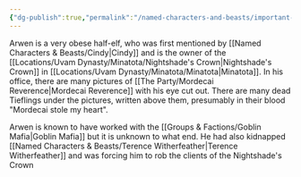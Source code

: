 ```yaml
---
{"dg-publish":true,"permalink":"/named-characters-and-beasts/important-characters/pc-backstory-characters/arwen-gryffon-2/","tags":["NPC","Important"],"updated":"2025-02-13T18:24:16.159+00:00"}
---
```


Arwen is a very obese half-elf, who was first mentioned by [[Named Characters & Beasts/Cindy\|Cindy]] and is the owner of the [[Locations/Uvam Dynasty/Minatota/Nightshade's Crown\|Nightshade's Crown]] in [[Locations/Uvam Dynasty/Minatota/Minatota\|Minatota]]. In his office, there are many pictures of [[The Party/Mordecai Reverence\|Mordecai Reverence]] with his eye cut out. There are many dead Tieflings under the pictures, written above them, presumably in their blood "Mordecai stole my heart". 

Arwen is known to have worked with the [[Groups & Factions/Goblin Mafia\|Goblin Mafia]] but it is unknown to what end. He had also kidnapped [[Named Characters & Beasts/Terence Witherfeather\|Terence Witherfeather]] and was forcing him to rob the clients of the Nightshade's Crown 